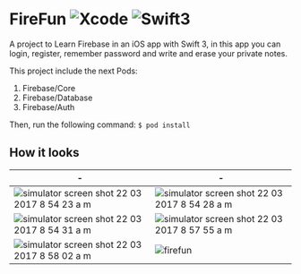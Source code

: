 # FireFun ![Xcode](https://img.shields.io/badge/Xcode-8.2.1-green.svg) ![Swift3](https://img.shields.io/badge/swift-3.0.2-orange.svg)
A project to Learn Firebase in an iOS app with Swift 3, in this app you can login, register, remember password and write and erase your private notes.

This project include the next Pods:
  1. Firebase/Core
  1. Firebase/Database
  1. Firebase/Auth

Then, run the following command: `$ pod install`

## How it looks

| -  | - |
| --------- | --------- |
| ![simulator screen shot 22 03 2017 8 54 23 a m](https://cloud.githubusercontent.com/assets/1808666/24201346/cf8b99c2-0edd-11e7-9b74-5d1aaf810595.png) | ![simulator screen shot 22 03 2017 8 54 28 a m](https://cloud.githubusercontent.com/assets/1808666/24201348/cf8d14d2-0edd-11e7-8d53-38c1ed59522d.png) |
| ![simulator screen shot 22 03 2017 8 54 31 a m](https://cloud.githubusercontent.com/assets/1808666/24201347/cf8c2a18-0edd-11e7-9f8a-df421417a507.png) | ![simulator screen shot 22 03 2017 8 57 55 a m](https://cloud.githubusercontent.com/assets/1808666/24201345/cf8b8036-0edd-11e7-8ad7-d2afa9f40ce3.png) |
| ![simulator screen shot 22 03 2017 8 58 02 a m](https://cloud.githubusercontent.com/assets/1808666/24201349/cf8d8688-0edd-11e7-97f5-b3cd14b6bf43.png) | ![firefun](https://cloud.githubusercontent.com/assets/1808666/24201456/12d5bf5a-0ede-11e7-8f69-5e760b982b84.gif) |
